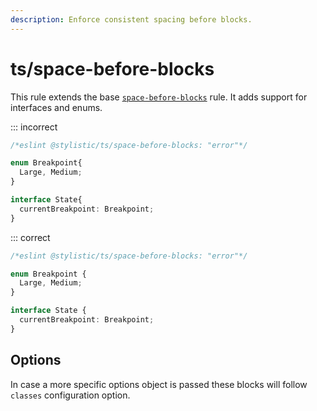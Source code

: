 ```yaml
---
description: Enforce consistent spacing before blocks.
---
```


# ts/space-before-blocks

This rule extends the base [`space-before-blocks`](/rules/js/space-before-blocks) rule.
It adds support for interfaces and enums.

<!-- tabs -->

::: incorrect

```ts
/*eslint @stylistic/ts/space-before-blocks: "error"*/

enum Breakpoint{
  Large, Medium;
}

interface State{
  currentBreakpoint: Breakpoint;
}
```

::: correct

```ts
/*eslint @stylistic/ts/space-before-blocks: "error"*/

enum Breakpoint {
  Large, Medium;
}

interface State {
  currentBreakpoint: Breakpoint;
}
```

## Options

In case a more specific options object is passed these blocks will follow `classes` configuration option.
